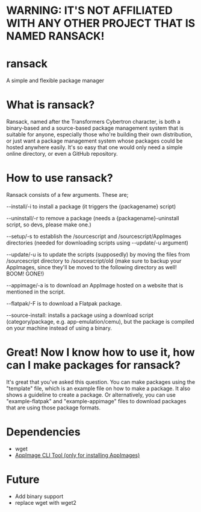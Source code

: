 # WARNING: IT'S NOT AFFILIATED WITH ANY OTHER PROJECT THAT IS NAMED RANSACK!
# ransack
A simple and flexible package manager

# What is ransack?
Ransack, named after the Transformers Cybertron character, is both a binary-based and a source-based package management system that is suitable for anyone, especially those who're building their own distribution, or just want a package management system whose packages could be hosted anywhere easily. It's so easy that one would only need a simple online directory, or even a GitHub repository.

# How to use ransack?
Ransack consists of a few arguments. These are;

--install/-i to install a package (it triggers the {packagename} script)

--uninstall/-r to remove a package (needs a {packagename}-uninstall script, so devs, please make one.)

--setup/-s to establish the /sourcescript and /sourcescript/AppImages directories (needed for downloading scripts using --update/-u argument)

--update/-u is to update the scripts (supposedly) by moving the files from /sourcescript directory to /sourcescript/old (make sure to backup your AppImages, since they'll be moved to the following directory as well! BOOM! GONE!)

--appimage/-a is to download an AppImage hosted on a website that is mentioned in the script.

--flatpak/-F is to download a Flatpak package.

--source-install: installs a package using a download script (category/package, e.g. app-emulation/cemu), but the package is compiled on your machine instead of using a binary.

# Great! Now I know how to use it, how can I make packages for ransack?

It's great that you've asked this question. You can make packages using the "template" file, which is an example file on how to make a package. It also shows a guideline to create a package. Or alternatively, you can use "example-flatpak" and "example-appimage" files to download packages that are using those package formats.

# Dependencies
- wget
- <a href="https://github.com/AppImageCrafters/appimage-cli-tool"> AppImage CLI Tool (only for installing AppImages)</a>

# Future
- Add binary support
- replace wget with wget2 